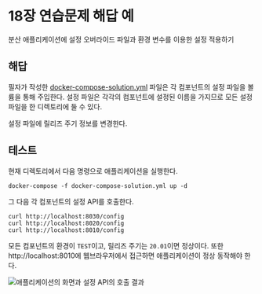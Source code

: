 # 18장 연습문제 해답 예

분산 애플리케이션에 설정 오버라이드 파일과 환경 변수를 이용한 설정 적용하기

## 해답

필자가 작성한 [docker-compose-solution.yml](./docker-compose-solution.yml) 파일은 각 컴포넌트의 설정 파일을 볼륨을 통해 주입한다. 설정 파일은 각각의 컴포넌트에 설정된 이름을 가지므로 모든 설정 파일을 한 디렉토리에 둘 수 있다.

설정 파일에 릴리즈 주기 정보를 변경한다.

## 테스트

현재 디렉토리에서 다음 명령으로 애플리케이션을 실행한다.

```
docker-compose -f docker-compose-solution.yml up -d
```

그 다음 각 컴포넌트의 설정 API를 호출한다.

```
curl http://localhost:8030/config
curl http://localhost:8020/config
curl http://localhost:8010/config
```

모든 컴포넌트의 환경이 `TEST`이고, 릴리즈 주기는 `20.01`이면 정상이다.
또한 http://localhost:8010에 웹브라우저에서 접근하면 애플리케이션이 정상 동작해야 한다.

![애플리케이션의 화면과 설정 API의 호출 결과](./solution.png)
